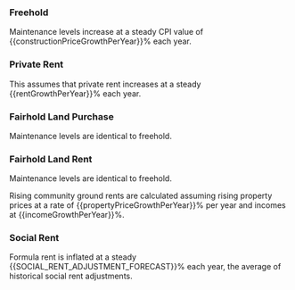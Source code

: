 ### Freehold
Maintenance levels increase at a steady CPI value of {{constructionPriceGrowthPerYear}}% each year. 

### Private Rent
This assumes that private rent increases at a steady {{rentGrowthPerYear}}% each year.

### Fairhold Land Purchase
Maintenance levels are identical to freehold.

### Fairhold Land Rent
Maintenance levels are identical to freehold.

Rising community ground rents are calculated assuming rising property prices at a rate of {{propertyPriceGrowthPerYear}}% per year and incomes at {{incomeGrowthPerYear}}%.

### Social Rent
Formula rent is inflated at a steady {{SOCIAL_RENT_ADJUSTMENT_FORECAST}}% each year, the average of historical social rent adjustments. 